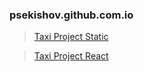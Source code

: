 ### psekishov.github.com.io
>[Taxi Project Static](http://psekishov.github.io/static-taxi/ "Static Site Taxi")

>[Taxi Project React](http://psekishov.github.io/react-taxi/ "React Site Taxi")

